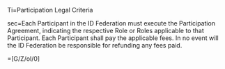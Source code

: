 Ti=Participation Legal Criteria

sec=Each Participant in the ID Federation must execute the Participation Agreement, indicating the respective Role or Roles applicable to that Participant. Each Participant shall pay the applicable fees. In no event will the ID Federation be responsible for refunding any fees paid.

=[G/Z/ol/0]
